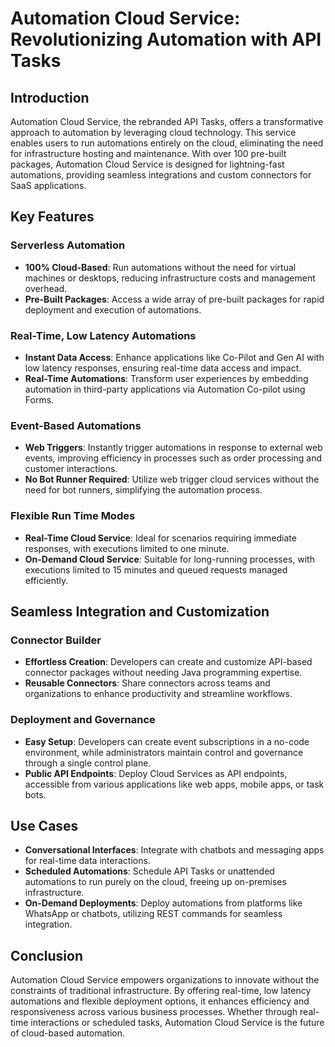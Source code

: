 # Automation Cloud Service: Revolutionizing Automation with API Tasks

## Introduction

Automation Cloud Service, the rebranded API Tasks, offers a transformative approach to automation by leveraging cloud technology. This service enables users to run automations entirely on the cloud, eliminating the need for infrastructure hosting and maintenance. With over 100 pre-built packages, Automation Cloud Service is designed for lightning-fast automations, providing seamless integrations and custom connectors for SaaS applications.

## Key Features

### Serverless Automation

- **100% Cloud-Based**: Run automations without the need for virtual machines or desktops, reducing infrastructure costs and management overhead.
- **Pre-Built Packages**: Access a wide array of pre-built packages for rapid deployment and execution of automations.

### Real-Time, Low Latency Automations

- **Instant Data Access**: Enhance applications like Co-Pilot and Gen AI with low latency responses, ensuring real-time data access and impact.
- **Real-Time Automations**: Transform user experiences by embedding automation in third-party applications via Automation Co-pilot using Forms.

### Event-Based Automations

- **Web Triggers**: Instantly trigger automations in response to external web events, improving efficiency in processes such as order processing and customer interactions.
- **No Bot Runner Required**: Utilize web trigger cloud services without the need for bot runners, simplifying the automation process.

### Flexible Run Time Modes

- **Real-Time Cloud Service**: Ideal for scenarios requiring immediate responses, with executions limited to one minute.
- **On-Demand Cloud Service**: Suitable for long-running processes, with executions limited to 15 minutes and queued requests managed efficiently.

## Seamless Integration and Customization

### Connector Builder

- **Effortless Creation**: Developers can create and customize API-based connector packages without needing Java programming expertise.
- **Reusable Connectors**: Share connectors across teams and organizations to enhance productivity and streamline workflows.

### Deployment and Governance

- **Easy Setup**: Developers can create event subscriptions in a no-code environment, while administrators maintain control and governance through a single control plane.
- **Public API Endpoints**: Deploy Cloud Services as API endpoints, accessible from various applications like web apps, mobile apps, or task bots.

## Use Cases

- **Conversational Interfaces**: Integrate with chatbots and messaging apps for real-time data interactions.
- **Scheduled Automations**: Schedule API Tasks or unattended automations to run purely on the cloud, freeing up on-premises infrastructure.
- **On-Demand Deployments**: Deploy automations from platforms like WhatsApp or chatbots, utilizing REST commands for seamless integration.

## Conclusion

Automation Cloud Service empowers organizations to innovate without the constraints of traditional infrastructure. By offering real-time, low latency automations and flexible deployment options, it enhances efficiency and responsiveness across various business processes. Whether through real-time interactions or scheduled tasks, Automation Cloud Service is the future of cloud-based automation.
